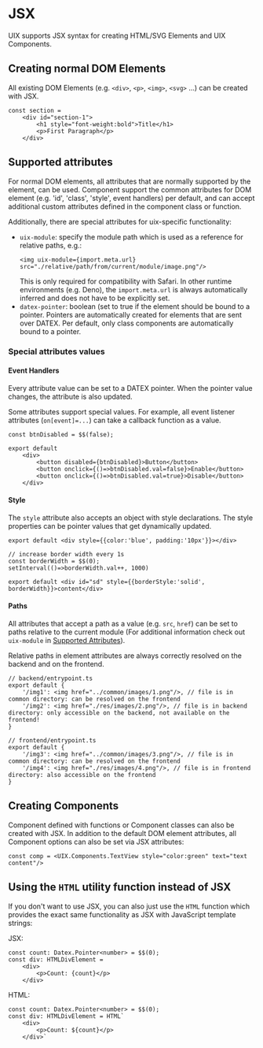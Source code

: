 # JSX

UIX supports JSX syntax for creating HTML/SVG Elements and UIX Components.

## Creating normal DOM Elements

All existing DOM Elements (e.g. `<div>`, `<p>`, `<img>`, `<svg>` ...) can be created with JSX. 


```tsx
const section = 
	<div id="section-1">
		<h1 style="font-weight:bold">Title</h1>
		<p>First Paragraph</p>
	</div>
```

## Supported attributes

For normal DOM elements, all attributes that are normally supported by the element, can be used.
Component support the common attributes for DOM element (e.g. 'id', 'class', 'style', event handlers) per default, and 
can accept additional custom attributes defined in the component class or function.

Additionally, there are special attributes for uix-specific functionality:
 * `uix-module`: specify the module path which is used as a reference for relative paths, e.g.:
 	```tsx
	<img uix-module={import.meta.url} src="./relative/path/from/current/module/image.png"/>
 	```
	This is only required for compatibility with Safari. In other runtime environments (e.g. Deno), the `import.meta.url` is always automatically inferred and does not have to be explicitly set.
 * `datex-pointer`: boolean (set to true if the element should be bound to a pointer. Pointers are automatically created for elements that are sent over DATEX. Per default, only class components are automatically bound to a pointer.


### Special attributes values


#### Event Handlers
Every attribute value can be set to a DATEX pointer.
When the pointer value changes, the attribute is also updated.

Some attributes support special values. For example, all event listener attributes (`on[event]=...`) can take a callback function as a value.


```tsx
const btnDisabled = $$(false);

export default
	<div>
		<button disabled={btnDisabled}>Button</button>
		<button onclick={()=>btnDisabled.val=false}>Enable</button>
		<button onclick={()=>btnDisabled.val=true}>Disable</button>
	</div>
```

#### Style

The `style` attribute also accepts an object with style declarations. The style properties can be pointer values that 
get dynamically updated.

```tsx
export default <div style={{color:'blue', padding:'10px'}}></div>
```

```tsx
// increase border width every 1s
const borderWidth = $$(0);
setInterval(()=>borderWidth.val++, 1000)

export default <div id="sd" style={{borderStyle:'solid', borderWidth}}>content</div>
```

#### Paths

All attributes that accept a path as a value (e.g. `src`, `href`) can be set to paths relative to the current module (For additional information check out `uix-module` in [Supported Attributes](#supported-attributes)).

Relative paths in element attributes are always correctly resolved on the backend and on the frontend.

```tsx
// backend/entrypoint.ts
export default {
	'/img1': <img href="../common/images/1.png"/>, // file is in common directory: can be resolved on the frontend
	'/img2': <img href="./res/images/2.png"/>, // file is in backend directory: only accessible on the backend, not available on the frontend!
}
```
```tsx
// frontend/entrypoint.ts
export default {
	'/img3': <img href="../common/images/3.png"/>, // file is in common directory: can be resolved on the frontend
	'/img4': <img href="./res/images/4.png"/>, // file is in frontend directory: also accessible on the frontend
}
```


## Creating Components

Component defined with functions or Component classes can also be created with JSX.
In addition to the default DOM element attributes, all Component options can also be set
via JSX attributes:

```tsx
const comp = <UIX.Components.TextView style="color:green" text="text content"/>
```


## Using the `HTML` utility function instead of JSX

If you don't want to use JSX, you can also just use the `HTML` function which provides the exact same functionality as JSX with JavaScript template strings:

JSX:
```tsx
const count: Datex.Pointer<number> = $$(0);
const div: HTMLDivElement = 
	<div>
		<p>Count: {count}</p>
	</div>
```

HTML:
```tsx
const count: Datex.Pointer<number> = $$(0);
const div: HTMLDivElement = HTML`
	<div>
		<p>Count: ${count}</p>
	</div>`
```